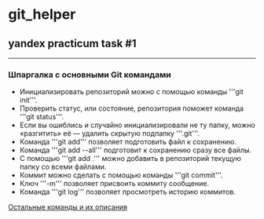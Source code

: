 # git_helper
## yandex practicum task #1

----

### Шпаргалка с основными Git командами

* Инициализировать репозиторий можно с помощью команды '''git init'''.
* Проверить статус, или состояние, репозитория поможет команда '''git status'''.
* Если вы ошиблись и случайно инициализировали не ту папку, можно «разгитить» её — удалить скрытую подпапку '''.git'''.
* Команда '''git add''' позволяет подготовить файл к сохранению.
* Команда '''git add --all''' подготовит к сохранению сразу все файлы.
* С помощью '''git add .''' можно добавить в репозиторий текущую папку со всеми файлами.
* Коммит можно сделать с помощью команды '''git commit'''.
* Ключ '''-m''' позволяет присвоить коммиту сообщение.
* Команда '''git log''' позволяет просмотреть историю коммитов.

[Остальные команды и их описания](https://git-scm.com/book/ru/v2/%D0%9F%D1%80%D0%B8%D0%BB%D0%BE%D0%B6%D0%B5%D0%BD%D0%B8%D0%B5-C:-%D0%9A%D0%BE%D0%BC%D0%B0%D0%BD%D0%B4%D1%8B-Git-%D0%9E%D1%81%D0%BD%D0%BE%D0%B2%D0%BD%D1%8B%D0%B5-%D0%BA%D0%BE%D0%BC%D0%B0%D0%BD%D0%B4%D1%8B "Привет о_о")

